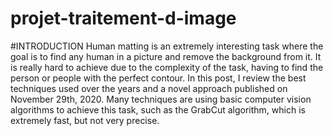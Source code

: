 # projet-traitement-d-image
#INTRODUCTION
Human matting is an extremely interesting task where the goal is to find any human in a picture and remove the background from it. It is really hard to achieve due to the complexity of the task, having to find the person or people with the perfect contour. In this post, I review the best techniques used over the years and a novel approach published on November 29th, 2020. Many techniques are using basic computer vision algorithms to achieve this task, such as the GrabCut algorithm, which is extremely fast, but not very precise. 

